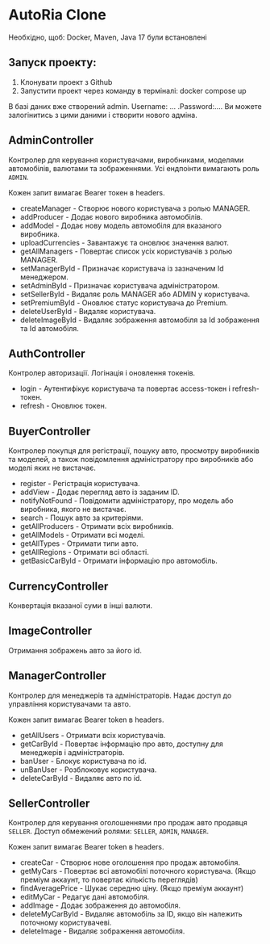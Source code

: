 # AutoRia Clone

Необхідно, щоб: Docker, Maven, Java 17 були встановлені

## Запуск проекту:
1. Клонувати проект з Github
2. Запустити проект через команду в терміналі: docker compose up

В базі даних вже створений admin. Username: ... .Password:....
Ви можете залогінитись з цими даними і створити нового адміна.

## AdminController

Контролер для керування користувачами, виробниками, моделями автомобілів, валютами та зображеннями. Усі ендпоінти вимагають роль `ADMIN`.

Кожен запит вимагає Bearer токен в headers.

* createManager - Створює нового користувача з ролью MANAGER.
* addProducer - Додає нового виробника автомобілів.
* addModel - Додає нову модель автомобіля для вказаного виробника.
* uploadCurrencies - Завантажує та оновлює значення валют.
* getAllManagers - Повертає список усіх користувачів з ролью MANAGER.
* setManagerById - Призначає користувача із зазначеним Id менеджером.
* setAdminById - Призначає користувача адміністратором.
* setSellerById - Видаляє роль MANAGER або ADMIN у користувача.
* setPremiumById - Оновлює статус користувача до Premium.
* deleteUserById - Видаляє користувача.
* deleteImageById - Видаляє зображення автомобіля за Id зображення та Id автомобіля.

## AuthController

Контролер авторизації. Логінація і оновлення токенів.

* login - Аутентифікує користувача та повертає access-токен і refresh-токен.
* refresh - Оновлює токен.

## BuyerController

Контролер покупця для регістрації, пошуку авто, просмотру виробників та моделей, а також повідомлення адміністратору про виробників або моделі яких не вистачає.

* register - Регістрація користувача.
* addView - Додає перегляд авто із заданим ID.
* notifyNotFound - Повідомити адміністратору, про модель або виробника, якого не вистачає.
* search - Пошук авто за критеріями.
* getAllProducers - Отримати всіх виробників.
* getAllModels - Отримати всі моделі.
* getAllTypes - Отримати типи авто.
* getAllRegions - Отримати всі області.
* getBasicCarById - Отримати інформацію про автомобіль.

## CurrencyController
Конвертація вказаної суми в інші валюти.

## ImageController
Отримання зображень авто за його id.

## ManagerController
Контролер для менеджерів та адміністраторів. Надає доступ до управління користувачами та авто.

Кожен запит вимагає Bearer token в headers.

* getAllUsers - Отримати всіх користувачів.
* getCarById - Повертає інформацію про авто, доступну для менеджерів і адміністраторів.
* banUser - Блокує користувача по id.
* unBanUser - Розблоковує користувача.
* deleteCarById - Видаляє авто по id.

## SellerController

Контролер для керування оголошеннями про продаж авто продавця `SELLER`. Доступ обмежений ролями: `SELLER`, `ADMIN`, `MANAGER`.

Кожен запит вимагає Bearer token в headers.

* createCar - Створює нове оголошення про продаж автомобіля.
* getMyCars - Повертає всі автомобілі поточного користувача. (Якщо преміум аккаунт, то повертає кількість переглядів)
* findAveragePrice - Шукає середню ціну. (Якщо преміум аккаунт)
* editMyCar - Редагує дані автомобіля.
* addImage - Додає зображення до автомобіля.
* deleteMyCarById - Видаляє автомобіль за ID, якщо він належить поточному користувачеві.
* deleteImage - Видаляє зображення автомобіля.
